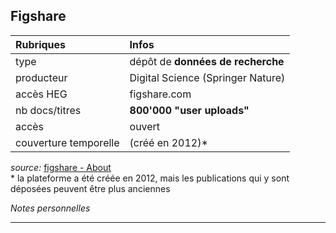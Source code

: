 ## Figshare

| Rubriques | Infos |
| :-------- | :---- |
| type | dépôt de **données de recherche** |
| producteur | Digital Science (Springer Nature) |
| accès HEG | figshare.com |
| nb docs/titres | **800'000 "user uploads"** |
| accès | ouvert |
| couverture temporelle | (créé en 2012)\* |

*source:* [figshare - About](https://figshare.com/about)   
\* la plateforme a été créée en 2012, mais les publications qui y sont déposées peuvent être plus anciennes   

*Notes personnelles*

---


